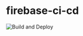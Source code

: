# firebase-ci-cd

![Build and Deploy](https://github.com/onceuponacode/firebase-ci-cd/workflows/Build%20and%20Deploy/badge.svg?branch=master)
